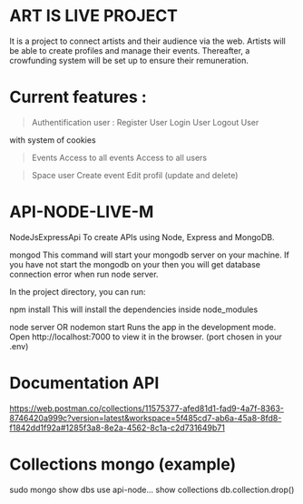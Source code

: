 # ART IS LIVE PROJECT

It is a project to connect artists and their audience via the web. Artists will be able to create profiles and manage their events.
Thereafter, a crowfunding system will be set up to ensure their remuneration.

# Current features :

> Authentification user :
    Register User
    Login User
    Logout User

with system of cookies

> Events
    Access to all events
    Access to all users

> Space user
    Create event
    Edit profil (update and delete)

# API-NODE-LIVE-M

NodeJsExpressApi
To create APIs using Node, Express and MongoDB.

mongod
This command will start your mongodb server on your machine. If you have not start the mongodb on your then you will get database connection error when run node server.

In the project directory, you can run:

npm install
This will install the dependencies inside node_modules

node server OR nodemon start
Runs the app in the development mode.
Open http://localhost:7000 to view it in the browser. (port chosen in your .env)

# Documentation API

https://web.postman.co/collections/11575377-afed81d1-fad9-4a7f-8363-8746420a999c?version=latest&workspace=5f485cd7-ab6a-45a8-8fd8-f1842dd1f92a#1285f3a8-8e2a-4562-8c1a-c2d731649b71

# Collections mongo (example)

sudo mongo
show dbs
use api-node...
show collections
db.collection.drop()
